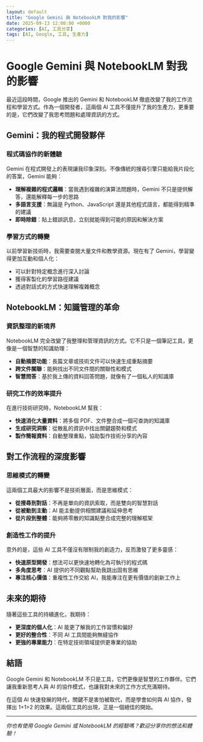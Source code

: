 ```yaml
---
layout: default
title: "Google Gemini 與 NotebookLM 對我的影響"
date: 2025-09-13 12:00:00 +0000
categories: [AI, 工具分享]
tags: [AI, Google, 工具, 生產力]
---
```


# Google Gemini 與 NotebookLM 對我的影響

最近這段時間，Google 推出的 Gemini 和 NotebookLM 徹底改變了我的工作流程和學習方式。作為一個開發者，這兩個 AI 工具不僅提升了我的生產力，更重要的是，它們改變了我思考問題和處理資訊的方式。

## Gemini：我的程式開發夥伴

### 程式碼協作的新體驗

Gemini 在程式開發上的表現讓我印象深刻。不像傳統的搜尋引擎只能給我片段化的答案，Gemini 能夠：

- **理解複雜的程式邏輯**：當我遇到複雜的演算法問題時，Gemini 不只是提供解答，還能解釋每一步的思路
- **多語言支援**：無論是 Python、JavaScript 還是其他程式語言，都能得到精準的建議
- **即時除錯**：貼上錯誤訊息，立刻就能得到可能的原因和解決方案

### 學習方式的轉變

以前學習新技術時，我需要查閱大量文件和教學資源。現在有了 Gemini，學習變得更加互動和個人化：

- 可以針對特定概念進行深入討論
- 獲得客製化的學習路徑建議
- 透過對話式的方式快速理解複雜概念

## NotebookLM：知識管理的革命

### 資訊整理的新境界

NotebookLM 完全改變了我整理和管理資訊的方式。它不只是一個筆記工具，更像是一個智慧的知識助理：

- **自動摘要功能**：長篇文章或技術文件可以快速生成重點摘要
- **跨文件關聯**：能夠找出不同文件間的關聯性和模式
- **智慧問答**：基於我上傳的資料回答問題，就像有了一個私人的知識庫

### 研究工作的效率提升

在進行技術研究時，NotebookLM 幫我：

- **快速消化大量資料**：將多個 PDF、文件整合成一個可查詢的知識庫
- **生成研究洞察**：從散亂的資訊中找出關鍵趨勢和模式
- **製作簡報資料**：自動整理重點，協助製作技術分享的內容

## 對工作流程的深度影響

### 思維模式的轉變

這兩個工具最大的影響不是技術層面，而是思維模式：

- **從搜尋到對話**：不再是單向的資訊索取，而是雙向的智慧對話
- **從被動到主動**：AI 能主動提供相關建議和延伸思考
- **從片段到整體**：能夠將零散的知識點整合成完整的理解框架

### 創造性工作的提升

意外的是，這些 AI 工具不僅沒有限制我的創造力，反而激發了更多靈感：

- **快速原型開發**：想法可以更快速地轉化為可執行的程式碼
- **多角度思考**：AI 提供的不同觀點幫助我跳出固有思維
- **專注核心價值**：重複性工作交給 AI，我能專注在更有價值的創新工作上

## 未來的期待

隨著這些工具的持續進化，我期待：

- **更深度的個人化**：AI 能更了解我的工作習慣和偏好
- **更好的整合性**：不同 AI 工具間能夠無縫協作
- **更強的專業能力**：在特定技術領域提供更專業的協助

## 結語

Google Gemini 和 NotebookLM 不只是工具，它們更像是智慧的工作夥伴。它們讓我重新思考人與 AI 的協作模式，也讓我對未來的工作方式充滿期待。

在這個 AI 快速發展的時代，關鍵不是害怕被取代，而是學會如何與 AI 協作，發揮出 1+1>2 的效果。這兩個工具的出現，正是一個絕佳的開始。

---

*你也有使用 Google Gemini 或 NotebookLM 的經驗嗎？歡迎分享你的想法和體驗！*